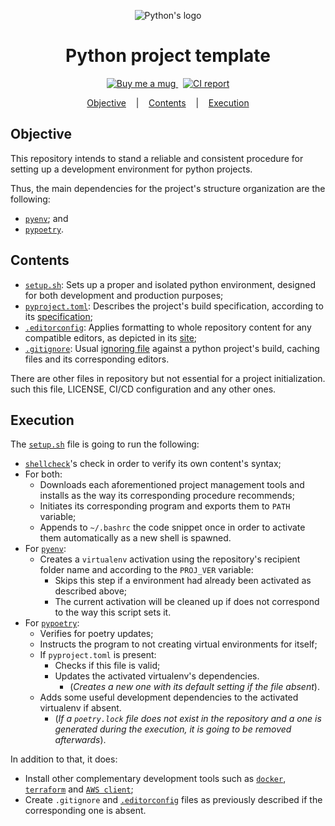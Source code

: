 <p align="center">
    <img
      alt="Python's logo"
      title="python-logo"
      src="https://www.python.org/static/community_logos/python-logo-generic.svg"
    />
</p>

<h1 align="center"> Python project template</h1>

<p align="center">
    <a
      href="https://www.paypal.com/cgi-bin/webscr?cmd=_donations&business=ET7CGUSGVJGWG&currency_code=USD&source=url">
      <img
        src="https://img.shields.io/badge/Donate-PayPal-green.svg"
        alt="Buy me a mug"
        title="donate-paypal"/>
    </a>
    &nbsp;
    <a
      href=".github/workflows/pipeline.yml">
      <img
        src="https://github.com/dhsrocha/template-py/workflows/.github/workflows/pipeline.yml/badge.svg"
        alt="CI report"
        title="CI report"/>
    </a>
</p>

<p align="center">
  <a href="#objective">Objective</a>&nbsp;&nbsp;&nbsp;&nbsp;|&nbsp;&nbsp;&nbsp;
  <a href="#contents">Contents</a>&nbsp;&nbsp;&nbsp;&nbsp;|&nbsp;&nbsp;&nbsp;
  <a href="#execution">Execution</a>
</p>

## Objective

This repository intends to stand a reliable and consistent procedure for
setting up a development environment for python projects.

Thus, the main dependencies for the project's structure organization are the
following:

* [`pyenv`][pyenv]; and
* [`pypoetry`][pypoetry].

## Contents

* [`setup.sh`](setup.sh): Sets up a proper and isolated python environment,
  designed for both development and production purposes;
* [`pyproject.toml`](pyproject.toml): Describes the project's build specification,
  according to its [specification][pep-518];
* [`.editorconfig`](.editorconfig): Applies formatting to whole repository
  content for any compatible editors, as depicted in its [site][editorconfig];
* [`.gitignore`](.gitignore): Usual [ignoring file][gitignore] against a python
  project's build, caching files and its corresponding editors.

There are other files in repository but not essential for a project
initialization. such this file, LICENSE, CI/CD configuration and any other ones.

## Execution

The [`setup.sh`](setup.sh) file is going to run the following:

* [`shellcheck`][shellcheck]'s check in order to verify its own content's
  syntax;
* For both:
  * Downloads each aforementioned project management tools and installs as the
    way its corresponding procedure recommends;
  * Initiates its corresponding program and exports them to `PATH` variable;
  * Appends to `~/.bashrc` the code snippet once in order to activate them
    automatically as a new shell is spawned.
* For [`pyenv`][pyenv]:
  * Creates a `virtualenv` activation using the repository's recipient folder
    name and according to the `PROJ_VER` variable:
    * Skips this step if a environment had already been activated as described
      above;
    * The current activation will be cleaned up if does not correspond to the
      way this script sets it.
* For [`pypoetry`][pypoetry]:
  * Verifies for poetry updates;
  * Instructs the program to not creating virtual environments for itself;
  * If `pyproject.toml` is present:
    * Checks if this file is valid;
    * Updates the activated virtualenv's dependencies.
        * (_Creates a new one with its default setting if the file absent_).
  * Adds some useful development dependencies to the activated virtualenv if
    absent.
    * (_If a `poetry.lock` file does not exist in the repository and a one is
      generated during the execution, it is going to be removed afterwards_).

In addition to that, it does:

* Install other complementary development tools such as [`docker`][docker],
  [`terraform`][terraform] and [`AWS client`][aws-cli];
* Create `.gitignore` and [`.editorconfig`][editorconfig] files as previously
  described if the corresponding one is absent.

[pyenv]: https://github.com/pyenv/pyenv
[pypoetry]: https://python-poetry.org
[shellcheck]: https://www.shellcheck.net
[docker]: https://www.docker.com
[terraform]: https://www.terraform.io
[aws-cli]: https://aws.amazon.com/pt/cli
[gitignore]: https://www.gitignore.io/api/pydev,flask,django,python,terraform,pycharm+all,jupyternotebooks
[editorconfig]: https://editorconfig.org
[pep-518]: https://www.python.org/dev/peps/pep-0518
